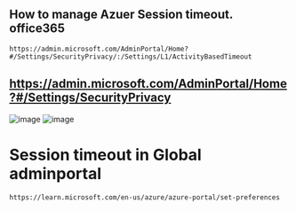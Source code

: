 ## How to manage Azuer Session timeout. office365
```
https://admin.microsoft.com/AdminPortal/Home?#/Settings/SecurityPrivacy/:/Settings/L1/ActivityBasedTimeout
```
## https://admin.microsoft.com/AdminPortal/Home?#/Settings/SecurityPrivacy
![image](https://github.com/jniranjanreddy/azure/assets/83489863/d8bb4d11-cdde-4fc4-ab1a-2b38c8136760)
![image](https://github.com/jniranjanreddy/azure/assets/83489863/a28f14dd-1f5d-4363-91e5-3ce0dabdad68)

# Session timeout in Global adminportal
```
https://learn.microsoft.com/en-us/azure/azure-portal/set-preferences
```

